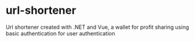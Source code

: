 # url-shortener
Url shortener created with .NET and Vue, a wallet for profit sharing using basic authentication for user authentication
